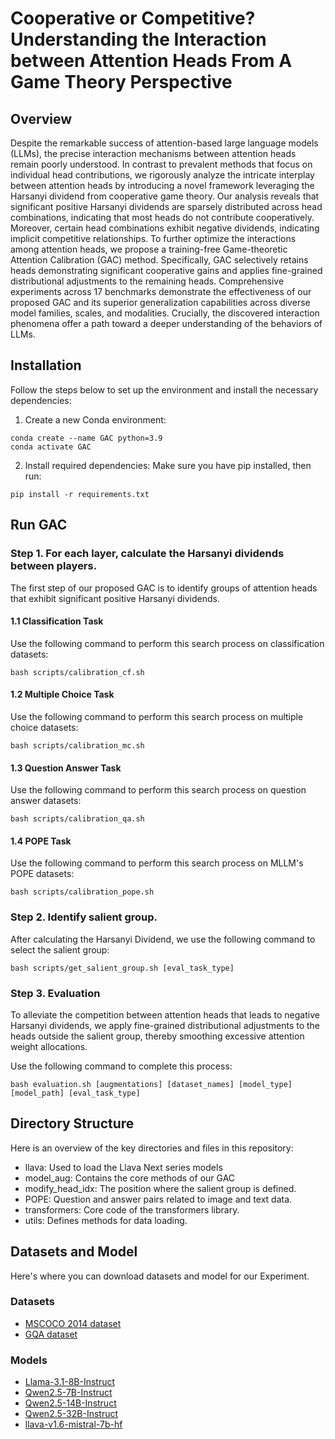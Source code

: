 # Cooperative or Competitive? Understanding the Interaction between Attention Heads From A Game Theory Perspective

## Overview
Despite the remarkable success of attention-based large language models (LLMs), the precise interaction mechanisms between attention heads remain poorly understood.
In contrast to prevalent methods that focus on individual head contributions, we rigorously analyze the intricate interplay between attention heads by introducing a novel framework leveraging the Harsanyi dividend from cooperative game theory.
Our analysis reveals that significant positive Harsanyi dividends are sparsely distributed across head combinations, 
indicating that most heads do not contribute cooperatively. Moreover, certain head combinations exhibit negative dividends, indicating implicit competitive relationships. 
To further optimize the interactions among attention heads, 
we propose a training-free Game-theoretic Attention Calibration (GAC) method. 
Specifically, GAC selectively retains heads demonstrating significant cooperative gains and applies fine-grained distributional adjustments to the remaining heads.
Comprehensive experiments across 17 benchmarks demonstrate the effectiveness of our proposed GAC and its superior generalization capabilities across diverse model families, scales, and modalities.
Crucially, the discovered interaction phenomena offer a path toward a deeper understanding of the behaviors of LLMs.

## Installation

Follow the steps below to set up the environment and install the necessary dependencies:

1. Create a new Conda environment:

```
conda create --name GAC python=3.9
conda activate GAC
```

2. Install required dependencies: Make sure you have pip installed, then run:

```
pip install -r requirements.txt
```

## Run GAC

### Step 1. For each layer, calculate the Harsanyi dividends between players.

The first step of our proposed GAC is to identify groups of attention heads that exhibit significant positive Harsanyi dividends.

#### 1.1 Classification Task 
Use the following command to perform this search process on classification datasets:

```
bash scripts/calibration_cf.sh
```

#### 1.2 Multiple Choice Task

Use the following command to perform this search process on multiple choice datasets:

```
bash scripts/calibration_mc.sh
```

#### 1.3 Question Answer Task
Use the following command to perform this search process on question answer datasets:

```
bash scripts/calibration_qa.sh
```

#### 1.4 POPE Task
Use the following command to perform this search process on MLLM's POPE datasets: 

```
bash scripts/calibration_pope.sh
```

### Step 2. Identify salient group.

After calculating the Harsanyi Dividend, we use the following command to select the salient group:

```
bash scripts/get_salient_group.sh [eval_task_type]
```

### Step 3. Evaluation

To alleviate the competition between attention heads that leads to negative Harsanyi dividends, we apply fine-grained distributional adjustments to the heads outside the salient group, thereby smoothing excessive attention weight allocations.

Use the following command to complete this process:

```
bash evaluation.sh [augmentations] [dataset_names] [model_type] [model_path] [eval_task_type]
```

## Directory Structure

Here is an overview of the key directories and files in this repository:

* llava:  Used to load the Llava Next series models
* model_aug:  Contains the core methods of our GAC
* modify_head_idx: The position where the salient group is defined.
* POPE: Question and answer pairs related to image and text data.
* transformers: Core code of the transformers library.
* utils: Defines methods for data loading.


## Datasets and Model

Here's where you can download datasets and model for our Experiment.

### Datasets

* [MSCOCO 2014 dataset](https://cocodataset.org/#home)
* [GQA dataset](https://cs.stanford.edu/people/dorarad/gqa/download.html)

### Models

* [Llama-3.1-8B-Instruct
](https://huggingface.co/meta-llama/Llama-3.1-8B-Instruct)
* [Qwen2.5-7B-Instruct
](https://huggingface.co/Qwen/Qwen2.5-7B-Instruct)
* [Qwen2.5-14B-Instruct](https://huggingface.co/Qwen/Qwen2.5-14B-Instruct)
* [Qwen2.5-32B-Instruct
](https://huggingface.co/Qwen/Qwen2.5-32B-Instruct)
* [llava-v1.6-mistral-7b-hf](https://huggingface.co/llava-hf/llava-v1.6-mistral-7b-hf)